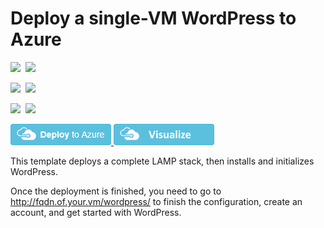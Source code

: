 # Deploy a single-VM WordPress to Azure

<IMG SRC="https://azurequickstartsservice.blob.core.windows.net/badges/wordpress-single-vm-ubuntu/PublicLastTestDate.svg" />&nbsp;
<IMG SRC="https://azurequickstartsservice.blob.core.windows.net/badges/wordpress-single-vm-ubuntu/PublicDeployment.svg" />&nbsp;

<IMG SRC="https://azurequickstartsservice.blob.core.windows.net/badges/wordpress-single-vm-ubuntu/FairfaxLastTestDate.svg" />&nbsp;
<IMG SRC="https://azurequickstartsservice.blob.core.windows.net/badges/wordpress-single-vm-ubuntu/FairfaxDeployment.svg" />&nbsp;

<IMG SRC="https://azurequickstartsservice.blob.core.windows.net/badges/wordpress-single-vm-ubuntu/BestPracticeResult.svg" />&nbsp;
<IMG SRC="https://azurequickstartsservice.blob.core.windows.net/badges/wordpress-single-vm-ubuntu/CredScanResult.svg" />&nbsp;

<a href="https://portal.azure.com/#create/Microsoft.Template/uri/https%3A%2F%2Fraw.githubusercontent.com%2Fshidwalden%2FDeployWordpress%2Fazuredeploy.json" target="_blank">
    <img src="https://raw.githubusercontent.com/Azure/azure-quickstart-templates/master/1-CONTRIBUTION-GUIDE/images/deploytoazure.png"/>
</a>
<a href="http://armviz.io/#/?load=https%3A%2F%2Fraw.githubusercontent.com%2Fshidwalden%2FDeployWordpress%2Fazuredeploy.json" target="_blank">
    <img src="https://raw.githubusercontent.com/Azure/azure-quickstart-templates/master/1-CONTRIBUTION-GUIDE/images/visualizebutton.png"/>
</a>

This template deploys a complete LAMP stack, then installs and initializes WordPress.

Once the deployment is finished, you need to go to http://fqdn.of.your.vm/wordpress/ to finish the configuration, create an account, and get started with WordPress.

